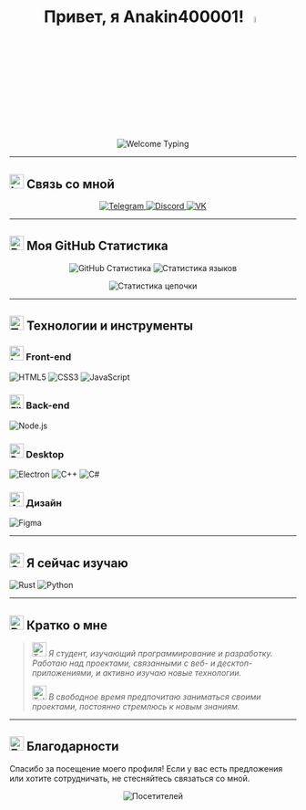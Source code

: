 <h1 align="center">
  Привет, я Anakin400001! <img src="https://media.giphy.com/media/hvRJCLFzcasrR4ia7z/giphy.gif" width="5%">
</h1>

<p align="center">
  <img src="https://readme-typing-svg.demolab.com?font=Fira+Code&weight=500&size=25&pause=500&color=28A7E7&center=true&vCenter=true&multiline=true&width=800&height=80&lines=%D0%94%D0%BE%D0%B1%D1%80%D0%BE+%D0%BF%D0%BE%D0%B6%D0%B0%D0%BB%D0%BE%D0%B2%D0%B0%D1%82%D1%8C+%D0%B2+%D0%BF%D1%80%D0%BE%D1%84%D0%B8%D0%BB%D1%8C!;-%D0%9D%D0%B0%D1%88%D0%B8%D0%B2%D0%B0%D1%8E+%D0%BA%D0%BE%D0%B4+%D0%B8+%D1%80%D0%B0%D0%B7%D0%B2%D0%B8%D0%B2%D0%B0%D1%8E+%D1%81%D0%BA%D0%B8%D0%BB%D0%BB%D1%8B" alt="Welcome Typing">
</p>

---

## <img src="https://raw.githubusercontent.com/Tarikul-Islam-Anik/Telegram-Animated-Emojis/main/Objects/Inbox%20Tray.webp" alt="Inbox Tray" width="25" height="25" /> Связь со мной
<p align="center">
  <a href="https://t.me/Anakin400001">
    <img src="https://img.shields.io/badge/Telegram-%40Anakin400001-28A7E7?style=for-the-badge&logo=telegram&labelColor=1D1D1D" alt="Telegram">
  </a>
  <a href="https://discord.gg/3RTgFesC">
    <img src="https://img.shields.io/discord/1103013741991317504?style=for-the-badge&logo=discord&labelColor=1D1D1D&color=5865F2" alt="Discord">
  </a>
  <a href="https://vk.com/vivcharovanton">
    <img src="https://img.shields.io/badge/VK-%40vivcharovanton-0077FF?style=for-the-badge&logo=vk&labelColor=1D1D1D&color=0077FF" alt="VK">
  </a>
</p>

---

## <img src="https://raw.githubusercontent.com/Tarikul-Islam-Anik/Telegram-Animated-Emojis/main/Objects/Bar%20Chart.webp" alt="Bar Chart" width="25" height="25" /> Моя GitHub Статистика
<p align="center">
  <img src="https://github-readme-stats.vercel.app/api?username=Anakin400001&show_icons=true&theme=dark&hide_border=true&count_private=true&locale=ru&bg_color=00000000&text_color=ffffff&title_color=ffffff" alt="GitHub Статистика" />
  <img src="https://github-readme-stats.vercel.app/api/top-langs/?username=Anakin400001&layout=compact&langs_count=8&theme=dark&hide_border=true&bg_color=00000000&text_color=ffffff&title_color=ffffff&locale=ru" alt="Статистика языков" />
</p>

<p align="center">
  <img src="https://github-readme-streak-stats.herokuapp.com/?user=Anakin400001&theme=dark&hide_border=true&locale=ru&background=00000000&ring=ffffff&fire=ffffff&currStreakNum=ffffff&sideNums=ffffff&currStreakLabel=ffffff&sideLabels=ffffff&dates=ffffff" alt="Статистика цепочки" style="max-width: 100%; height: auto;" />
</p>

---

## <img src="https://raw.githubusercontent.com/Tarikul-Islam-Anik/Telegram-Animated-Emojis/main/Objects/Toolbox.webp" alt="Toolbox" width="25" height="25" /> Технологии и инструменты

### <img src="https://raw.githubusercontent.com/Tarikul-Islam-Anik/Telegram-Animated-Emojis/main/Objects/Laptop.webp" alt="Laptop" width="25" height="25" /> Front-end
<p>
  <img src="https://img.shields.io/badge/HTML-E34F26?style=for-the-badge&logo=html5&labelColor=1D1D1D&color=E34F26" alt="HTML5">
  <img src="https://img.shields.io/badge/CSS-1572B6?style=for-the-badge&logo=css3&labelColor=1D1D1D&color=1572B6" alt="CSS3">
  <img src="https://img.shields.io/badge/JavaScript-F7DF1E?style=for-the-badge&logo=javascript&labelColor=1D1D1D&color=F7DF1E" alt="JavaScript">
</p>

### <img src="https://raw.githubusercontent.com/Tarikul-Islam-Anik/Animated-Fluent-Emojis/master/Emojis/Objects/File%20Cabinet.png" alt="File Cabinet" width="25" height="25" /> Back-end
<p>
  <img src="https://img.shields.io/badge/Node.js-339933?style=for-the-badge&logo=node.js&labelColor=1D1D1D&color=339933" alt="Node.js">
</p>

### <img src="https://raw.githubusercontent.com/Tarikul-Islam-Anik/Animated-Fluent-Emojis/master/Emojis/Objects/Desktop%20Computer.png" alt="Desktop Computer" width="25" height="25" /> Desktop
<p>
  <img src="https://img.shields.io/badge/Electron-47848F?style=for-the-badge&logo=electron&labelColor=1D1D1D&color=47848F" alt="Electron">
  <img src="https://img.shields.io/badge/C++-00599C?style=for-the-badge&logo=c%2B%2B&labelColor=1D1D1D&color=00599C" alt="C++">
  <img src="https://img.shields.io/badge/C%23-239120?style=for-the-badge&logo=c-sharp&labelColor=1D1D1D&color=239120" alt="C#">
</p>

### <img src="https://raw.githubusercontent.com/Tarikul-Islam-Anik/Telegram-Animated-Emojis/main/Activity/Artist%20Palette.webp" alt="Artist Palette" width="25" height="25" /> Дизайн
<p>
  <img src="https://img.shields.io/badge/Figma-F24E1E?style=for-the-badge&logo=figma&labelColor=1D1D1D&color=F24E1E" alt="Figma">
</p>

---

## <img src="https://raw.githubusercontent.com/Tarikul-Islam-Anik/Telegram-Animated-Emojis/main/Animals%20and%20Nature/Seedling.webp" alt="Seedling" width="25" height="25" /> Я сейчас изучаю
<p>
  <img src="https://img.shields.io/badge/Rust-000000?style=for-the-badge&logo=rust&labelColor=1D1D1D&color=000000" alt="Rust">
  <img src="https://img.shields.io/badge/Python-3776AB?style=for-the-badge&logo=python&labelColor=1D1D1D&color=3776AB" alt="Python">
</p>

---

## <img src="https://raw.githubusercontent.com/Tarikul-Islam-Anik/Telegram-Animated-Emojis/main/Objects/Books.webp" alt="Books" width="25" height="25" /> Кратко о мне
> <img src="https://raw.githubusercontent.com/Tarikul-Islam-Anik/Telegram-Animated-Emojis/main/People/Technologist.webp" alt="Technologist" width="25" height="25" /> *Я студент, изучающий программирование и разработку. Работаю над проектами, связанными с веб- и десктоп-приложениями, и активно изучаю новые технологии.*
>
> <img src="https://raw.githubusercontent.com/Tarikul-Islam-Anik/Telegram-Animated-Emojis/main/Objects/Telescope.webp" alt="Telescope" width="25" height="25" /> *В свободное время предпочитаю заниматься своими проектами, постоянно стремлюсь к новым знаниям.*

---

## <img src="https://raw.githubusercontent.com/Tarikul-Islam-Anik/Telegram-Animated-Emojis/main/People/Folded%20Hands.webp" alt="Folded Hands" width="25" height="25" /> Благодарности
Спасибо за посещение моего профиля! Если у вас есть предложения или хотите сотрудничать, не стесняйтесь связаться со мной.

<p align="center">
  <img src="https://komarev.com/ghpvc/?username=Anakin400001&style=flat-square&color=28A7E7" alt="Посетителей" title="Посетители">
</p>

